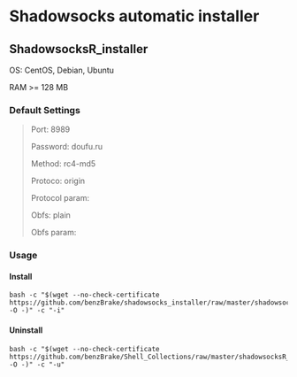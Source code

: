 # Shadowsocks automatic installer

## ShadowsocksR_installer
OS: CentOS, Debian, Ubuntu

RAM >= 128 MB

### Default Settings

> Port: 8989
> 
> Password: doufu.ru
> 
> Method: rc4-md5
> 
> Protoco: origin
> 
> Protocol param: 
> 
> Obfs: plain
> 
> Obfs param:

### Usage
#### Install
```
bash -c "$(wget --no-check-certificate https://github.com/benzBrake/shadowsocks_installer/raw/master/shadowsocksR_installer.sh -O -)" -c "-i"
```
#### Uninstall
```
bash -c "$(wget --no-check-certificate https://github.com/benzBrake/Shell_Collections/raw/master/shadowsocksR_installer.sh -O -)" -c "-u"
```

